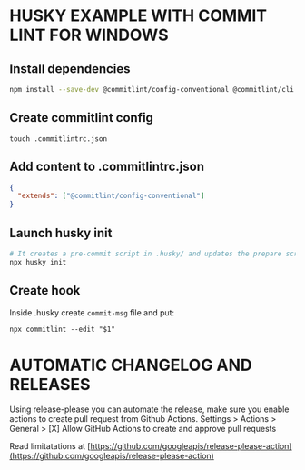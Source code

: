 # HUSKY EXAMPLE WITH COMMIT LINT FOR WINDOWS



## Install dependencies

```bash
npm install --save-dev @commitlint/config-conventional @commitlint/cli
```
## Create commitlint config
```
touch .commitlintrc.json
```

## Add content to .commitlintrc.json
```json
{
  "extends": ["@commitlint/config-conventional"]
}
```

## Launch husky init
```bash
# It creates a pre-commit script in .husky/ and updates the prepare script in package.json.
npx husky init
```

## Create hook
Inside .husky create `commit-msg` file and put:
```
npx commitlint --edit "$1"
```

# AUTOMATIC CHANGELOG AND RELEASES
Using release-please you can automate the release, make sure you enable actions to create pull request from Github Actions. Settings > Actions > General > [X] Allow GitHub Actions to create and approve pull requests

Read limitatations at [https://github.com/googleapis/release-please-action](https://github.com/googleapis/release-please-action)